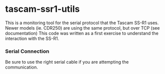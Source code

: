 # tascam-ssr1-utils

This is a monitoring tool for the serial protocol that the Tascam SS-R1 uses. Newer models (ie. CDR250) are using the same protocol, but over TCP (see documentation)
This code was written as a first exercise to understand the interaction with the SS-R1.

### Serial Connection

Be sure to use the right serial cable if you are attempting the communication.
